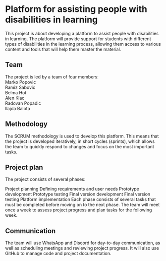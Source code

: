 # Platform for assisting people with disabilities in learning 
This project is about developing a platform to assist people with disabilities in learning. The platform will provide support for students with different types of disabilities in the learning process, allowing them access to various content and tools that will help them master the material.

## Team
The project is led by a team of four members: <br />
Marko Popovic <br />
Ramiz Sabovic <br />
Belma Hot <br />
Alen Klac <br />
Radovan Popadic <br />
Ilajda Balota
## Methodology
The SCRUM methodology is used to develop this platform. This means that the project is developed iteratively, in short cycles (sprints), which allows the team to quickly respond to changes and focus on the most important tasks.

## Project plan
The project consists of several phases:

Project planning
Defining requirements and user needs
Prototype development
Prototype testing
Final version development
Final version testing
Platform implementation
Each phase consists of several tasks that must be completed before moving on to the next phase. The team will meet once a week to assess project progress and plan tasks for the following week.

## Communication
The team will use WhatsApp and Discord for day-to-day communication, as well as scheduling meetings and reviewing project progress. It will also use GitHub to manage code and project documentation.

